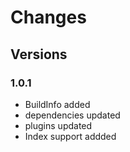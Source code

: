 # Changes #

## Versions

### 1.0.1

* BuildInfo added
* dependencies updated
* plugins updated
* Index support addded
